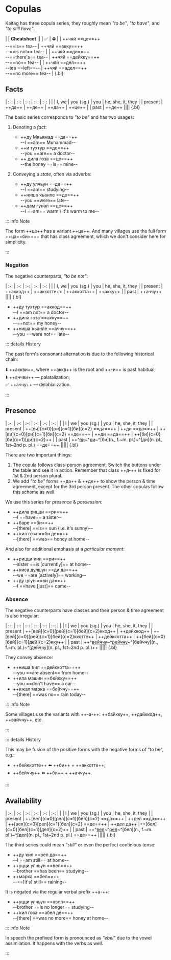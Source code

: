 # Copulas

Kaitag has three copula series, they roughly mean *"to be"*, *"to have"*, and *"to still have"*.

|
| **Cheatsheet** ||
| ✅ | ⛔ |
| ++чяй ==це==++ <br> --==is== tea-- | ++чяй ==акку==++ <br> --==is not== tea-- |
| ++чяй ==ди==++ <br> --==there's== tea-- | ++чяй ==дейкку==++ <br> --==no== tea-- |
| ++чяй ==дел==++ <br> --tea ==left==-- | ++чяй ==адел==++ <br> --==no more== tea-- |
{.bl}

## Facts

| :-: | :-: | :-: | :-: | :-: |
| | I, we | you (sg.) | you | he, she, it, they |
| present | ++да++ | ++де++ | ++да++ | ++це++ |
| past | ++де++ ||||
{.bl}

The basic series corresponds to *"to be"* and has two usages:

1. Denoting a *fact*:

   - ++ду Мяьямад ==да==++  
     --I ==am== Muhammad--
   - ++и тухтур ==де==++  
     --you ==are== a doctor--
   - ++ дила гоза ==це==++  
     --the honey ==is== mine--

2. Conveying a *state*, often via adverbs: <!-- #TODO link -->
   - ++ду улчьун ==да==++  
     --I ==am== studying--
   - ++ниша ҡьанле ==де==++  
     --you ==were== late--
   - ++дам гунал ==це==++  
     --I ==am== warm \ it's warm to me--

::: info Note

The form ++це++ has a variant ++ца++. And many villages use the full form ++ца==би==++ that has class agreement, which we don't consider here for simplicity.

:::

### Negation

The negative counterparts, *"to be not"*:

| :-: | :-: | :-: | :-: | :-: |
| | I, we | you (sg.) | you | he, she, it, they |
| present | ++аккод++ | ++аккотте++ | ++аккотта++ | ++акку++ |
| past | ++аччу++ ||||
{.bl}

- ++ду тухтур ==аккод==++  
  --I ==am not== a doctor--
- ++дила гоза ==акку==++  
  --==not== my honey--
- ++ниша ҡьанле ==аччу==++  
  --you ==were not== late--

::: details History

The past form's consonant alternation is due to the following historical chain:

⬇️ ++аккви++, where ++аккв++ is the root and ++-и++ is past habitual<!-- #TODO link -->;  
⬇️ ++аччви++ — palatalization;  
✅ ++аччу++ — delabialization.

:::

## Presence

<Context :options="['masc.', 'fem.', 'neut.']">

| :-: | :-: | :-: | :-: | :-: | :-: |
| | I | we | you (sg.) | you | he, she, it, they |
| present | ++[ви]{c=0}[ри]{c=1}[би]{c=2} ==да==++ | ++ди ==да==++ | ++[ви]{c=0}[ри]{c=1}[би]{c=2} ==де==++ | ++ди ==да==++ | ++[би]{c=0}[би]{c=1}[ди]{c=2}++ |
| past |  ++^[ви](m.)~^[ри](f.)~^[би](n., f.~m. pl.)~^[ди](n. pl., 1st~2nd p. pl.) ==де==++ |||||
{.bl}

</Context>

There are two important things:

1. The copula follows class-person agreement. Switch the buttons under the table and see it in action. Remember that class ++д-++ is fixed for 1st & 2nd person plural. <!-- #TODO link -->
2. We add *"to be"* forms ++да++ & ++де++ to show the person & time agreement, except for the 3rd person present. The other copulas follow this scheme as well.

We use this series for *presence* & *possession*:

- ++дила рицци ==ри==++  
  --I ==have== a sister--
- ++баре ==би==++  
  --[there] ==is== sun (i.e. it's sunny)--
- ++ҡил гоза ==би де==++  
  --[there] ==was== honey at home--

And also for additional emphasis at a *particular moment*:

- ++рицци ҡил ==ри==++  
  --sister ==is [currently]== at home--
- ++ниса дулшун ==ди да==++  
  --we ==are [actively]== working--
- ++ду цяун ==ви да==++  
  --I ==have [just]== came--

### Absence

The negative counterparts have classes and their person & time agreement is also irregular:

<Context :options="['masc.', 'fem.', 'neut.']">

| :-: | :-: | :-: | :-: | :-: | :-: |
| | I | we | you (sg.) | you | he, she, it, they |
| present | ++[вей]{c=0}[рей]{c=1}[бей]{c=2}ккод++ | ++дейккод++ | ++[вей]{c=0}[рей]{c=1}[бей]{c=2}ккотте++ | ++дейккотта++ | ++[бей]{c=0}[бей]{c=1}[дей]{c=2}кку++ |
| past |  ++^[вейччу](m.)~^[рейччу](f.)~^[бейччу](n., f.~m. pl.)~^[дейччу](n. pl., 1st~2nd p. pl.)++ |||||
{.bl}

</Context>

They convey absence:

- ++ниша ҡил ==дейккотта==++  
  --you ==are absent== from home--
- ++ила машин ==бейкку==++  
  --you ==don't have== a car--
- ++ижал марка ==бейччу==++  
  --[there] ==was no== rain today--

::: info Note

Some villages use the variants with ++-а-++: ++байкку++, ++дайккод++, ++вайччу++, etc.

:::

::: details History

This may be fusion of the positive forms with the negative forms of "to be", e.g.:

- ++бейккотте++ ⬅️ ++би++ + ++аккотте++;
- ++бейччу++ ⬅️ ++би++ + ++аччу++.

:::

## Availability

<Context :options="['masc.', 'fem.', 'neut.']">

| :-: | :-: | :-: | :-: | :-: | :-: |
| | I | we | you (sg.) | you | he, she, it, they |
| present | ++[вел]{c=0}[рел]{c=1}[бел]{c=2} ==да==++ | ++дел ==да==++ | ++[вел]{c=0}[рел]{c=1}[бел]{c=2} ==де==++  | ++дел да++ |++[бел]{c=0}[бел]{c=1}[дел]{c=2}++  |
| past |  ++^[вел](m.)~^[рел](f.)~^[бел](n., f.~m. pl.)~^[дел](n. pl., 1st~2nd p. pl.) ==де==++ |||||
{.bl}

</Context>

The third series could mean *"still"* or even the perfect continious tense:

- ++ду ҡил ==рел да==++  
  --I ==am still== at home--
- ++уцци улчьун ==вел==++  
  --brother ==has been== studying--
- ++марка ==бел==++  
  --==[it's] still== raining--

It is negated via the regular verbal prefix ++а-++:

- ++уцци улчьун ==авел==++  
  --brother ==is no longer== studying--
- ++ҡил гоза ==абел де==++  
  --[there] ==was no more== honey at home--

::: info Note

In speech the prefixed form is pronounced as *"ebel"* due to the vowel assimilation. It happens with the verbs as well.

:::

<!-- ## Miscellaneous

### Auxiliaries

These are words which come after copula or completely overtake ^[++це++](_"to be"_ 3rd person):

1. ++ҡьал++ — emphasis/presupposition:
   - ++аргул ==кьал==++  
     --==you know,== it ==is== working out;--
   - ++дул бирул ==вел да кьал==++  
     --==but== I ==am _still_== doing;--
   - ++ила уцци ==вейкку кьал==++  
     --you ==don't have== brother, [am I correct?].--
2. ++у++, ++йе++ — question particles:
   - ++гунал ==у==?++  
     --==is== [he] warm?--
   - ++ккушле ==да у==?++  
     --==are== [you] hungry?--
   - ++и ча ==де йе==?++  
     --who ==are== you (sg.)?--

### Positioning

Copula placing controls emphasis:

- ++ила хъати ==це==++  
  --[it] is your _hat_;--
- ++ила ==це== хъати++  
  --the hat is _yours_.--

Works with the auxiliaries too:

- ++и хъили ==де у==?++  
  --are you _at home_? (e.g. not at work)--
- ++и ==де у== хъили?++  
  --are _you_ at home? (e.g. not someone else)--

### "Would"

# TODO  

шин атте нег яхял де / milk would be better than water  
пенжегцци атте палтунцци гунал де / it would be warmer with a coat than with a jacket  
убал бурсан дел дул бирул де / if mom said it, I would do it
муса бил дел ду кижил де / if there was a place, I would have sat -->
